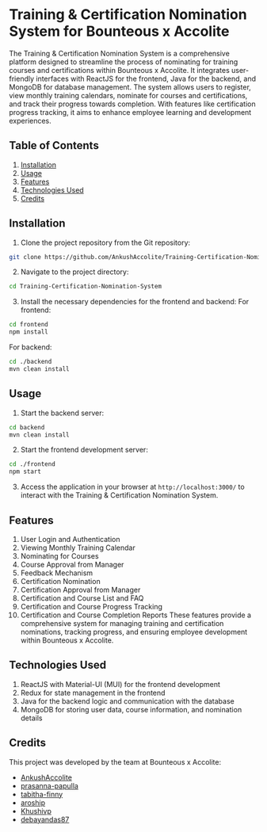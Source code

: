 # Training & Certification Nomination System for Bounteous x Accolite
The Training & Certification Nomination System is a comprehensive platform designed to streamline the process of nominating for training courses and certifications within Bounteous x Accolite. It integrates user-friendly interfaces with ReactJS for the frontend, Java for the backend, and MongoDB for database management. The system allows users to register, view monthly training calendars, nominate for courses and certifications, and track their progress towards completion. With features like certification progress tracking, it aims to enhance employee learning and development experiences.
## Table of Contents
1. [Installation](#installation)
2. [Usage](#usage)
3. [Features](#features)
4. [Technologies Used](#technologies-used)
5. [Credits](#credits)
## Installation
1. Clone the project repository from the Git repository:
```bash
git clone https://github.com/AnkushAccolite/Training-Certification-Nomination-System
```
2. Navigate to the project directory:
```bash
cd Training-Certification-Nomination-System
```
3. Install the necessary dependencies for the frontend and backend:
For frontend:
```bash
cd frontend
npm install
```
For backend:
```bash
cd ./backend
mvn clean install
```
## Usage
1. Start the backend server:
```bash
cd backend
mvn clean install
```
2. Start the frontend development server:
```bash
cd ./frontend
npm start
```
3. Access the application in your browser at `http://localhost:3000/` to interact with the Training & Certification Nomination System.

## Features
1. User Login and Authentication
2. Viewing Monthly Training Calendar
3. Nominating for Courses
4. Course Approval from Manager
5. Feedback Mechanism
6. Certification Nomination
7. Certification Approval from Manager
8. Certification and Course List and FAQ
9. Certification and Course  Progress Tracking
10. Certification and Course Completion Reports
These features provide a comprehensive system for managing training and certification nominations, tracking progress, and ensuring employee development within Bounteous x Accolite.
## Technologies Used
1. ReactJS with Material-UI (MUI) for the frontend development
2. Redux for state management in the frontend
3. Java for the backend logic and communication with the database
4. MongoDB for storing user data, course information, and nomination details

## Credits
This project was developed by the team at Bounteous x Accolite:
- [AnkushAccolite](https://github.com/AnkushAccolite)
- [prasanna-papulla](https://github.com/prasanna-papulla)
- [tabitha-finny](https://github.com/tabitha-finny)
- [aroship](https://github.com/aroship)
- [Khushivp](https://github.com/Khushivp)
- [debayandas87](https://github.com/debayandas87)
